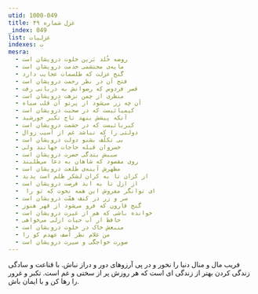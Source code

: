 ```yaml
---
utid: 1000-049
title: غزل شماره ۴۹
_index: 049
list: غزلیات
indexes: ت
mesra:
  - روضه خُلد بَرین خلوت درویشان است
  - مایه‌ی محتشمی خدمت درویشان است
  - گنج عزلت که طلسمات عجایب دارد
  - فتح آن در نظر رحمت درویشان است
  - قصر فردوس که رضوانش به دربانی رفت
  - منظری از چمن نزهت درویشان است
  - آن چه زر می‌شود از پرتو آن قلب سیاه
  - کیمیائیست که در صحبت درویشان است
  - آنکه پیشش بنهد تاج تکبر خورشید
  - کبریائیست که در حشمت درویشان است
  - دولتی را که نباشد غم از آسیب زوال
  - بی تکلّف بشنو دولت درویشان است
  - خسروان قبله حاجات جهانند ولی
  - سببش بندگی حضرت درویشان است
  - روی مقصود که شاهان به دعا می‌طلبند
  - مظهرش آینه‌ی طلعت درویشان است
  - از کران تا به کران لشکر ظلم است پدید
  - از ازل تا به ابد فرصت درویشان است
  - ‌ ای توانگر مفروش این همه نخوت که تو را
  - سر و زر در کنف همّت درویشان است
  - گنج قارون که فرو می‌شود از قهر هنوز
  - خوانده باشی که هم از غیرت درویشان است
  - حافظ ار آب حیات ازلی می‌خواهی
  - منبعش خاک در خلوت درویشان است
  - من غلام نظر آصف عهدم کو را
  - صورت خواجگی و سیرت درویشان است
---
```

فریب مال و منال دنیا را نخور و در پی آرزوهای دور و دراز نباش. با قناعت و سادگی زندگی کردن بهتر از زندگی ای است که هر روزش پر از سختی و غم است. تکبر و غرور را رها کن و با ایمان باش.
